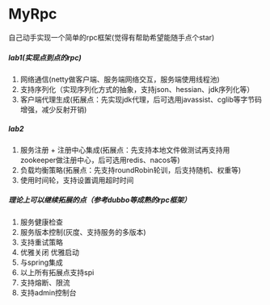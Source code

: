# MyRpc
自己动手实现一个简单的rpc框架(觉得有帮助希望能随手点个star)

##### lab1(实现点到点的rpc)
1. 网络通信(netty做客户端、服务端网络交互，服务端使用线程池)
2. 支持序列化（实现序列化方式的抽象，支持json、hessian、jdk序列化等）
3. 客户端代理生成(拓展点：先实现jdk代理，后可选用javassist、cglib等字节码增强，减少反射开销)

##### lab2
1. 服务注册 + 注册中心集成(拓展点：先支持本地文件做测试再支持用zookeeper做注册中心，后可选用redis、nacos等)
2. 负载均衡策略(拓展点：先支持roundRobin轮训，后支持随机、权重等)
3. 使用时间轮，支持设置调用超时时间

##### 理论上可以继续拓展的点（参考dubbo等成熟的rpc框架）
1. 服务健康检查
2. 服务版本控制(灰度、支持服务的多版本)
3. 支持重试策略
4. 优雅关闭 优雅启动
5. 与spring集成
6. 以上所有拓展点支持spi
7. 支持熔断、限流
8. 支持admin控制台

#####

